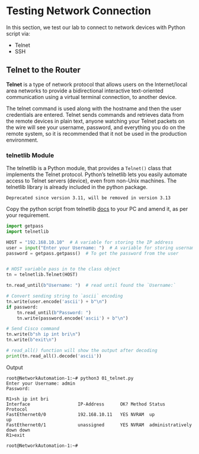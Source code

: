 # Testing Network Connection

In this section, we test our lab to connect to network devices with Python script via:

- Telnet
- SSH

## Telnet to the Router

**Telnet**  is a type of network protocol that allows users on the Internet/local area networks to provide a bidirectional interactive text-oriented communication using a virtual terminal connection, to another device.

The telnet command is used along with the hostname and then the user credentials are entered. Telnet sends commands and retrieves data from the remote devices in plain text, anyone watching your Telnet packets on the wire will see your username, password, and everything you do on the remote system, so it is recommended that it not be used in the production environment.

### telnetlib Module

The telnetlib is a Python module, that provides a `Telnet()` class that implements the Telnet protocol. Python’s telnetlib lets you easily automate access to Telnet servers (device), even from non-Unix machines. The telnetlib library is already included in the python package.

```{Note}
Deprecated since version 3.11, will be removed in version 3.13
```

Copy the python script from telnetlib [docs](https://docs.python.org/3/library/telnetlib.html#telnet-example) to your PC and amend it, as per your requirement.

```py
import getpass
import telnetlib

HOST = "192.168.10.10"  # A variable for storing the IP address
user = input("Enter your Username: ")  # A variable for storing username
password = getpass.getpass()  # To get the password from the user


# HOST variable pass in to the class object
tn = telnetlib.Telnet(HOST)

tn.read_until(b"Username: ")  # read until found the `Username:`

# Convert sending string to `ascii` encoding
tn.write(user.encode('ascii') + b"\n")
if password:
    tn.read_until(b"Password: ")
    tn.write(password.encode('ascii') + b"\n")

# Send Cisco command    
tn.write(b"sh ip int bri\n")
tn.write(b"exit\n")

# read_all() function will show the output after decoding
print(tn.read_all().decode('ascii'))
```

Output

```console
root@NetworkAutomation-1:~# python3 01_telnet.py
Enter your Username: admin
Password:

R1>sh ip int bri
Interface                  IP-Address      OK? Method Status                Protocol
FastEthernet0/0            192.168.10.11   YES NVRAM  up                    up
FastEthernet0/1            unassigned      YES NVRAM  administratively down down
R1>exit

root@NetworkAutomation-1:~#
```

